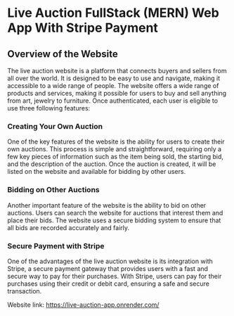 # Live Auction FullStack (MERN) Web App With Stripe Payment

## Overview of the Website

The live auction website is a platform that connects buyers and sellers from all over the world. It is designed to be easy to use and navigate, making it accessible to a wide range of people. The website offers a wide range of products and services, making it possible for users to buy and sell anything from art, jewelry to furniture. Once authenticated, each user is eligible to use three following features:

### Creating Your Own Auction

One of the key features of the website is the ability for users to create their own auctions. This process is simple and straightforward, requiring only a few key pieces of information such as the item being sold, the starting bid, and the description of the auction. Once the auction is created, it will be listed on the website and available for bidding by other users.

### Bidding on Other Auctions

Another important feature of the website is the ability to bid on other auctions. Users can search the website for auctions that interest them and place their bids. The website uses a secure bidding system to ensure that all bids are recorded accurately and fairly.

### Secure Payment with Stripe

One of the advantages of the live auction website is its integration with Stripe, a secure payment gateway that provides users with a fast and secure way to pay for their purchases. With Stripe, users can pay for their purchases using their credit or debit card, ensuring a safe and secure transaction.

Website link: https://live-auction-app.onrender.com/
